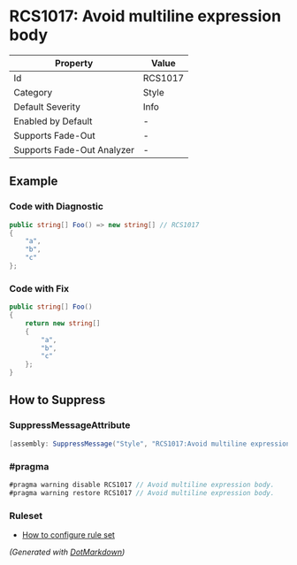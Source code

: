 # RCS1017: Avoid multiline expression body

| Property                    | Value   |
| --------------------------- | ------- |
| Id                          | RCS1017 |
| Category                    | Style   |
| Default Severity            | Info    |
| Enabled by Default          | \-      |
| Supports Fade\-Out          | \-      |
| Supports Fade\-Out Analyzer | \-      |

## Example

### Code with Diagnostic

```csharp
public string[] Foo() => new string[] // RCS1017
{
    "a",
    "b",
    "c"
};
```

### Code with Fix

```csharp
public string[] Foo()
{
    return new string[]
    {
        "a",
        "b",
        "c"
    };
}
```

## How to Suppress

### SuppressMessageAttribute

```csharp
[assembly: SuppressMessage("Style", "RCS1017:Avoid multiline expression body.", Justification = "<Pending>")]
```

### \#pragma

```csharp
#pragma warning disable RCS1017 // Avoid multiline expression body.
#pragma warning restore RCS1017 // Avoid multiline expression body.
```

### Ruleset

* [How to configure rule set](../HowToConfigureAnalyzers.md)

*\(Generated with [DotMarkdown](http://github.com/JosefPihrt/DotMarkdown)\)*